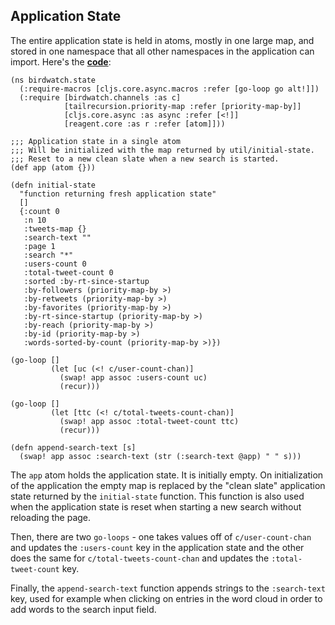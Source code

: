 ## Application State

The entire application state is held in atoms, mostly in one large map, and stored in one namespace that all other namespaces in the application can import. Here's the **[code](https://github.com/matthiasn/BirdWatch/blob/574d2178be6f399086ad2a5ec35c200d252bf887/Clojure-Websockets/MainApp/src/cljs/birdwatch/state.cljs)**:

~~~
(ns birdwatch.state
  (:require-macros [cljs.core.async.macros :refer [go-loop go alt!]])
  (:require [birdwatch.channels :as c]
            [tailrecursion.priority-map :refer [priority-map-by]]
            [cljs.core.async :as async :refer [<!]]
            [reagent.core :as r :refer [atom]]))

;;; Application state in a single atom
;;; Will be initialized with the map returned by util/initial-state.
;;; Reset to a new clean slate when a new search is started.
(def app (atom {}))

(defn initial-state
  "function returning fresh application state"
  []
  {:count 0
   :n 10
   :tweets-map {}
   :search-text ""
   :page 1
   :search "*"
   :users-count 0
   :total-tweet-count 0
   :sorted :by-rt-since-startup
   :by-followers (priority-map-by >)
   :by-retweets (priority-map-by >)
   :by-favorites (priority-map-by >)
   :by-rt-since-startup (priority-map-by >)
   :by-reach (priority-map-by >)
   :by-id (priority-map-by >)
   :words-sorted-by-count (priority-map-by >)})

(go-loop []
         (let [uc (<! c/user-count-chan)]
           (swap! app assoc :users-count uc)
           (recur)))

(go-loop []
         (let [ttc (<! c/total-tweets-count-chan)]
           (swap! app assoc :total-tweet-count ttc)
           (recur)))

(defn append-search-text [s]
  (swap! app assoc :search-text (str (:search-text @app) " " s)))
~~~

The ````app```` atom holds the application state. It is initially empty. On initialization of the application the empty map is replaced by the "clean slate" application state returned by the ````initial-state```` function. This function is also used when the application state is reset when starting a new search without reloading the page. 

Then, there are two ````go-loops```` - one takes values off of ````c/user-count-chan```` and updates the ````:users-count```` key in the application state and the other does the same for ````c/total-tweets-count-chan```` and updates the ````:total-tweet-count```` key.

Finally, the ````append-search-text```` function appends strings to the ````:search-text```` key, used for example when clicking on entries in the word cloud in order to add words to the search input field.
